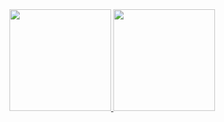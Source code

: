 <div>
  
<a href="https://github.com/anuraghazra/github-readme-stats">
  <img height=180em src="https://github-readme-stats.vercel.app/api?username=IagoAlves1" />
</a>

<a href="https://github.com/anuraghazra/convoychat">
  <img height=180em src="https://github-readme-stats.vercel.app/api/top-langs?username=IagoAlves1&layout=compact&langs_count=8&card_width=320" />
</a>

</div>
